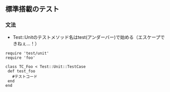## 標準搭載のテスト

### 文法
- Test::Unitのテストメソッド名はtest(アンダーバー)で始める（エスケープできねぇ...！）
```
require 'test/unit'
require 'foo'

class TC_Foo < Test::Unit::TestCase
 def test_foo
   #テストコード
 end
end
```
